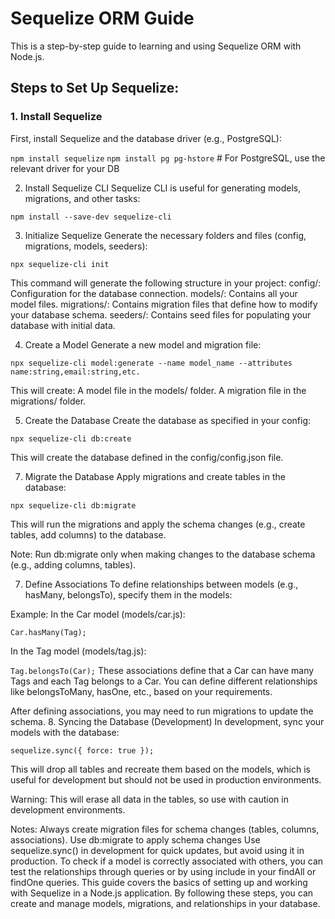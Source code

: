 # Sequelize ORM Guide

This is a step-by-step guide to learning and using Sequelize ORM with Node.js.

## Steps to Set Up Sequelize:

### 1. Install Sequelize
First, install Sequelize and the database driver (e.g., PostgreSQL):

`npm install sequelize`
`npm install pg pg-hstore`  # For PostgreSQL, use the relevant driver for your DB

2. Install Sequelize CLI
Sequelize CLI is useful for generating models, migrations, and other tasks:

`npm install --save-dev sequelize-cli`

3. Initialize Sequelize
Generate the necessary folders and files (config, migrations, models, seeders):

`npx sequelize-cli init`

This command will generate the following structure in your project:
config/: Configuration for the database connection.
models/: Contains all your model files.
migrations/: Contains migration files that define how to modify your database schema.
seeders/: Contains seed files for populating your database with initial data.

4. Create a Model
Generate a new model and migration file:

`npx sequelize-cli model:generate --name model_name --attributes name:string,email:string,etc.`

This will create:
A model file in the models/ folder.
A migration file in the migrations/ folder.

5. Create the Database
Create the database as specified in your config:

`npx sequelize-cli db:create`

This will create the database defined in the config/config.json file.

7. Migrate the Database
Apply migrations and create tables in the database:

`npx sequelize-cli db:migrate`

This will run the migrations and apply the schema changes (e.g., create tables, add columns) to the database.

Note: Run db:migrate only when making changes to the database schema (e.g., adding columns, tables).

7. Define Associations
To define relationships between models (e.g., hasMany, belongsTo), specify them in the models:

Example:
In the Car model (models/car.js):

`Car.hasMany(Tag);`

In the Tag model (models/tag.js):

`Tag.belongsTo(Car);`
These associations define that a Car can have many Tags and each Tag belongs to a Car. You can define different relationships like belongsToMany, hasOne, etc., based on your requirements.

After defining associations, you may need to run migrations to update the schema.
8. Syncing the Database (Development)
In development, sync your models with the database:

`sequelize.sync({ force: true });`

This will drop all tables and recreate them based on the models, which is useful for development but should not be used in production environments.

Warning: This will erase all data in the tables, so use with caution in development environments.

Notes:
Always create migration files for schema changes (tables, columns, associations).
Use db:migrate to apply schema changes
Use sequelize.sync() in development for quick updates, but avoid using it in production.
To check if a model is correctly associated with others, you can test the relationships through queries or by using include in your findAll or findOne queries.
This guide covers the basics of setting up and working with Sequelize in a Node.js application. By following these steps, you can create and manage models, migrations, and relationships in your database.
